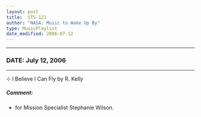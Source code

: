 ```yaml
---
layout: post
title:  STS-121
author: "NASA: Music to Wake Up By"
type: MusicPlaylist
date_modified: 2006-07-12
---
```


----
### DATE: July 12, 2006
----
⊹ I Believe I Can Fly by R. Kelly

##### Comment:
* for Mission Specialist Stephanie Wilson.
